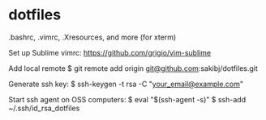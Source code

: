# dotfiles
.bashrc, .vimrc, .Xresources, and more (for xterm)

Set up Sublime vimrc:
  https://github.com/grigio/vim-sublime

Add local remote
$ git remote add origin git@github.com:sakibj/dotfiles.git

Generate ssh key:
$ ssh-keygen -t rsa -C "your_email@example.com"

Start ssh agent on OSS computers:
$ eval "$(ssh-agent -s)"
$ ssh-add ~/.ssh/id_rsa_dotfiles
